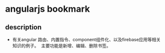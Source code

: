 # angularjs bookmark
## description
* 有关angular 路由、内置指令、component组件化、以及firebase应用等相关知识的例子。
  主要功能是新增、编辑、删除书签。
  
